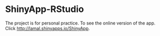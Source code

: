 # ShinyApp-RStudio
The project is for personal practice.
To see the online version of the app. Click http://lamal.shinyapps.io/ShinyApp.

